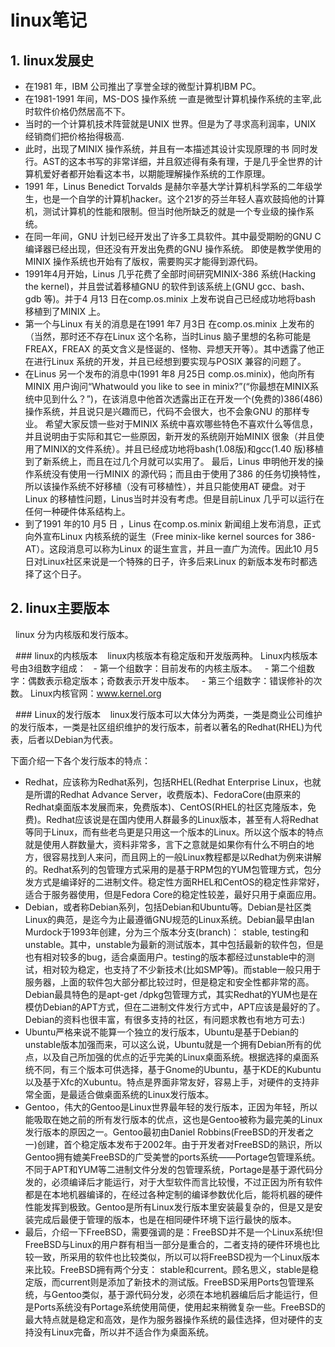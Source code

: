 # linux笔记
## 1. linux发展史
  - 在1981 年，IBM 公司推出了享誉全球的微型计算机IBM PC。
  - 在1981-1991 年间，MS-DOS 操作系统 一直是微型计算机操作系统的主宰,此时软件价格仍然居高不下。
  - 当时的一个计算机技术阵营就是UNIX 世界。但是为了寻求高利润率，UNIX 经销商们把价格抬得极高.
  - 此时，出现了MINIX 操作系统，并且有一本描述其设计实现原理的书 同时发行。AST的这本书写的非常详细，并且叙述得有条有理，于是几乎全世界的计算机爱好者都开始看这本书，以期能理解操作系统的工作原理。
  - 1991 年，Linus Benedict Torvalds 是赫尔辛基大学计算机科学系的二年级学生，也是一个自学的计算机hacker。这个21岁的芬兰年轻人喜欢鼓捣他的计算机，测试计算机的性能和限制。但当时他所缺乏的就是一个专业级的操作系统。
  - 在同一年间，GNU 计划已经开发出了许多工具软件。其中最受期盼的GNU C 编译器已经出现，但还没有开发出免费的GNU 操作系统。 即使是教学使用的MINIX 操作系统也开始有了版权，需要购买才能得到源代码。
  - 1991年4月开始，Linus 几乎花费了全部时间研究MINIX-386 系统(Hacking the kernel)，并且尝试着移植GNU 的软件到该系统上(GNU gcc、bash、gdb 等)。并于4 月13 日在comp.os.minix 上发布说自己已经成功地将bash 移植到了MINIX 上。
  - 第一个与Linux 有关的消息是在1991 年7 月3日 在comp.os.minix 上发布的（当然，那时还不存在Linux 这个名称，当时Linus 脑子里想的名称可能是FREAX，FREAX 的英文含义是怪诞的、怪物、异想天开等）。其中透露了他正在进行Linux 系统的开发，并且已经想到要实现与POSIX 兼容的问题了。
  - 在Linus 另一个发布的消息中(1991 年8 月25日 comp.os.minix)，他向所有MINIX 用户询问“Whatwould you like to see in minix?”(“你最想在MINIX系统中见到什么？”)，在该消息中他首次透露出正在开发一个(免费的)386(486)操作系统，并且说只是兴趣而已，代码不会很大，也不会象GNU 的那样专业。
     希望大家反馈一些对于MINIX 系统中喜欢哪些特色不喜欢什么等信息，并且说明由于实际和其它一些原因，新开发的系统刚开始MINIX 很象（并且使用了MINIX的文件系统）。并且已经成功地将bash(1.08版)和gcc(1.40 版)移植到了新系统上，而且在过几个月就可以实用了。
     最后，Linus 申明他开发的操作系统没有使用一行MINIX 的源代码；而且由于使用了386 的任务切换特性，所以该操作系统不好移植（没有可移植性），并且只能使用AT 硬盘。对于Linux 的移植性问题，Linus当时并没有考虑。但是目前Linux 几乎可以运行在任何一种硬件体系结构上。
  - 到了1991 年的10 月5 日 ，Linus 在comp.os.minix 新闻组上发布消息，正式向外宣布Linux 内核系统的诞生（Free minix-like kernel sources for 386-AT）。这段消息可以称为Linux 的诞生宣言，并且一直广为流传。因此10 月5 日对Linux社区来说是一个特殊的日子，许多后来Linux 的新版本发布时都选择了这个日子。
  
  ## 2. linux主要版本
   linux 分为内核版和发行版本。
   
   ### linux的内核版本
    linux内核版本有稳定版和开发版两种。
   Linux内核版本号由3组数字组成：
   - 第一个组数字：目前发布的内核主版本。
   - 第二个组数字：偶数表示稳定版本；奇数表示开发中版本。
   - 第三个组数字：错误修补的次数。
   Linux内核官网：www.kernel.org
   
   ### Linux的发行版本
    linux发行版本可以大体分为两类，一类是商业公司维护的发行版本，一类是社区组织维护的发行版本，前者以著名的Redhat(RHEL)为代表，后者以Debian为代表。
   
   下面介绍一下各个发行版本的特点：
    
   - Redhat，应该称为Redhat系列，包括RHEL(Redhat Enterprise Linux，也就是所谓的Redhat Advance Server，收费版本)、FedoraCore(由原来的Redhat桌面版本发展而来，免费版本)、CentOS(RHEL的社区克隆版本，免费)。Redhat应该说是在国内使用人群最多的Linux版本，甚至有人将Redhat等同于Linux，而有些老鸟更是只用这一个版本的Linux。所以这个版本的特点就是使用人群数量大，资料非常多，言下之意就是如果你有什么不明白的地方，很容易找到人来问，而且网上的一般Linux教程都是以Redhat为例来讲解的。Redhat系列的包管理方式采用的是基于RPM包的YUM包管理方式，包分发方式是编译好的二进制文件。稳定性方面RHEL和CentOS的稳定性非常好，适合于服务器使用，但是Fedora Core的稳定性较差，最好只用于桌面应用。
   - Debian，或者称Debian系列，包括Debian和Ubuntu等。Debian是社区类Linux的典范，是迄今为止最遵循GNU规范的Linux系统。Debian最早由Ian Murdock于1993年创建，分为三个版本分支(branch)： stable, testing和unstable。其中，unstable为最新的测试版本，其中包括最新的软件包，但是也有相对较多的bug，适合桌面用户。testing的版本都经过unstable中的测试，相对较为稳定，也支持了不少新技术(比如SMP等)。而stable一般只用于服务器，上面的软件包大部分都比较过时，但是稳定和安全性都非常的高。Debian最具特色的是apt-get /dpkg包管理方式，其实Redhat的YUM也是在模仿Debian的APT方式，但在二进制文件发行方式中，APT应该是最好的了。Debian的资料也很丰富，有很多支持的社区，有问题求教也有地方可去:)
   - Ubuntu严格来说不能算一个独立的发行版本，Ubuntu是基于Debian的unstable版本加强而来，可以这么说，Ubuntu就是一个拥有Debian所有的优点，以及自己所加强的优点的近乎完美的Linux桌面系统。根据选择的桌面系统不同，有三个版本可供选择，基于Gnome的Ubuntu，基于KDE的Kubuntu以及基于Xfc的Xubuntu。特点是界面非常友好，容易上手，对硬件的支持非常全面，是最适合做桌面系统的Linux发行版本。
  - Gentoo，伟大的Gentoo是Linux世界最年轻的发行版本，正因为年轻，所以能吸取在她之前的所有发行版本的优点，这也是Gentoo被称为最完美的Linux发行版本的原因之一。Gentoo最初由Daniel Robbins(FreeBSD的开发者之一)创建，首个稳定版本发布于2002年。由于开发者对FreeBSD的熟识，所以Gentoo拥有媲美FreeBSD的广受美誉的ports系统——Portage包管理系统。不同于APT和YUM等二进制文件分发的包管理系统，Portage是基于源代码分发的，必须编译后才能运行，对于大型软件而言比较慢，不过正因为所有软件都是在本地机器编译的，在经过各种定制的编译参数优化后，能将机器的硬件性能发挥到极致。Gentoo是所有Linux发行版本里安装最复杂的，但是又是安装完成后最便于管理的版本，也是在相同硬件环境下运行最快的版本。
  - 最后，介绍一下FreeBSD，需要强调的是：FreeBSD并不是一个Linux系统!但FreeBSD与Linux的用户群有相当一部分是重合的，二者支持的硬件环境也比较一致，所采用的软件也比较类似，所以可以将FreeBSD视为一个Linux版本来比较。FreeBSD拥有两个分支：
  stable和current。顾名思义，stable是稳定版，而current则是添加了新技术的测试版。FreeBSD采用Ports包管理系统，与Gentoo类似，基于源代码分发，必须在本地机器编后后才能运行，但是Ports系统没有Portage系统使用简便，使用起来稍微复杂一些。FreeBSD的最大特点就是稳定和高效，是作为服务器操作系统的最佳选择，但对硬件的支持没有Linux完备，所以并不适合作为桌面系统。
